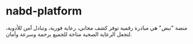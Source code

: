 # nabd-platform
منصة "نبض" هي مبادرة رقمية توفر كشف مجاني، رعاية فورية، وتبادل آمن للأدوية، لتجعل الرعاية الصحية متاحة للجميع برحمة وسرعة وأمان.
